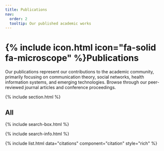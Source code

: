 ```yaml
---
title: Publications
nav:
  order: 2
  tooltip: Our published academic works
---
```


# {% include icon.html icon="fa-solid fa-microscope" %}Publications

Our publications represent our contributions to the academic community, primarily focusing on communication theory, social networks, health information systems, and emerging technologies. Browse through our peer-reviewed journal articles and conference proceedings.

{% include section.html %}

<!-- Highlighted section temporarily disabled
## Highlighted

{% include citation.html lookup="Open collaborative writing with Manubot" style="rich" %}

{% include section.html %}
-->

## All

{% include search-box.html %}

{% include search-info.html %}

{% include list.html data="citations" component="citation" style="rich" %}
